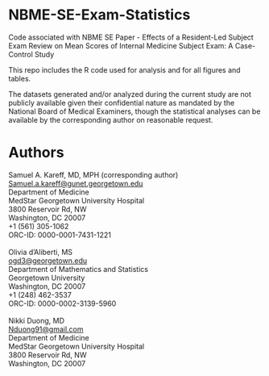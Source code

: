 # NBME-SE-Exam-Statistics
Code associated with NBME SE Paper - Effects of a Resident-Led Subject Exam Review on Mean Scores of Internal Medicine Subject Exam: A Case-Control Study


This repo includes the R code used for analysis and for all figures and tables.

The datasets generated and/or analyzed during the current study are not publicly available given their confidential nature as mandated by the National Board of Medical Examiners, though the statistical analyses can be available by the corresponding author on reasonable request.

# Authors

Samuel A. Kareff, MD, MPH (corresponding author) <br />
Samuel.a.kareff@gunet.georgetown.edu <br />
Department of Medicine <br />
MedStar Georgetown University Hospital <br />
3800 Reservoir Rd, NW <br />
Washington, DC 20007 <br />
+1 (561) 305-1062 <br />
ORC-ID: 0000-0001-7431-1221 <br />
<br />
Olivia d’Aliberti, MS <br />
ogd3@georgetown.edu <br />
Department of Mathematics and Statistics <br />
Georgetown University <br />
Washington, DC 20007 <br />
+1 (248) 462-3537 <br />
ORC-ID: 0000-0002-3139-5960 <br />
<br />
Nikki Duong, MD <br />
Nduong91@gmail.com <br />
Department of Medicine <br />
MedStar Georgetown University Hospital <br />
3800 Reservoir Rd, NW  <br />
Washington, DC 20007 <br />

